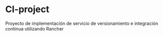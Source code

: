 # CI-project
Proyecto de implementación de servicio de versionamiento e integración continua utilizando Rancher

